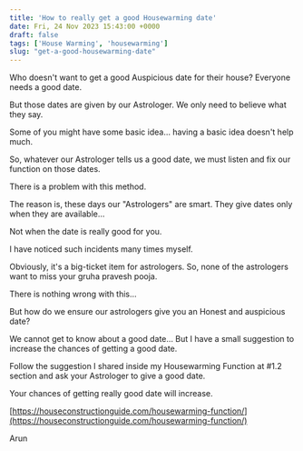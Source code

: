 ```yaml
---
title: 'How to really get a good Housewarming date'
date: Fri, 24 Nov 2023 15:43:00 +0000
draft: false
tags: ['House Warming', 'housewarming']
slug: "get-a-good-housewarming-date"
---
```


Who doesn't want to get a good Auspicious date for their house? Everyone needs a good date.

But those dates are given by our Astrologer. We only need to believe what they say.

Some of you might have some basic idea… having a basic idea doesn't help much.

So, whatever our Astrologer tells us a good date, we must listen and fix our function on those dates.

There is a problem with this method. 

The reason is, these days our "Astrologers" are smart. They give dates only when they are available… 

Not when the date is really good for you. 

I have noticed such incidents many times myself. 

Obviously, it's a big-ticket item for astrologers. So, none of the astrologers want to miss your gruha pravesh pooja. 

There is nothing wrong with this… 

But how do we ensure our astrologers give you an Honest and auspicious date?

We cannot get to know about a good date… But I have a small suggestion to increase the chances of getting a good date.

Follow the suggestion I shared inside my Housewarming Function at #1.2 section and ask your Astrologer to give a good date. 

Your chances of getting really good date will increase.

[https://houseconstructionguide.com/housewarming-function/](https://houseconstructionguide.com/housewarming-function/)

Arun